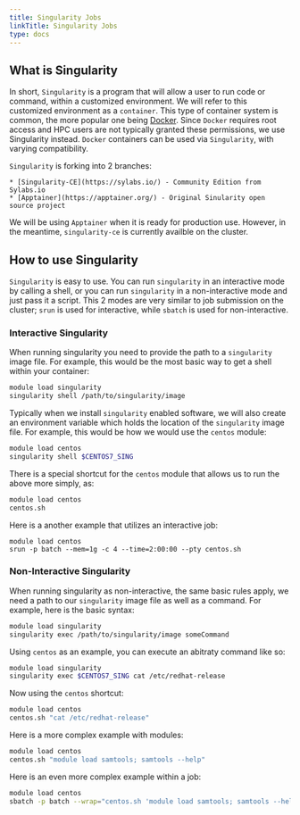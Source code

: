 ```yaml
---
title: Singularity Jobs
linkTitle: Singularity Jobs
type: docs
---
```


## What is Singularity

In short, `Singularity` is a program that will allow a user to run code or command, within a customized environment.
We will refer to this customized environment as a `container`.
This type of container system is common, the more popular one being [Docker](https://www.docker.com/).
Since `Docker` requires root access and HPC users are not typically granted these permissions, we use Singularity instead.
`Docker` containers can be used via `Singularity`, with varying compatibility.

`Singularity` is forking into 2 branches:

    * [Singularity-CE](https://sylabs.io/) - Community Edition from Sylabs.io
    * [Apptainer](https://apptainer.org/) - Original Sinularity open source project

We will be using `Apptainer` when it is ready for production use.
However, in the meantime, `singularity-ce` is currently availble on the cluster.

## How to use Singularity

`Singularity` is easy to use.
You can run `singularity` in an interactive mode by calling a shell, or you can run `singularity` in a non-interactive mode and just pass it a script.
This 2 modes are very similar to job submission on the cluster; `srun` is used for interactive, while `sbatch` is used for non-interactive.

### Interactive Singularity

When running singularity you need to provide the path to a `singularity` image file.
For example, this would be the most basic way to get a shell within your container:

```bash
module load singularity
singularity shell /path/to/singularity/image
```

Typically when we install `singularity` enabled software, we will also create an environment variable which holds the location of the `singularity` image file.
For example, this would be how we would use the `centos` module:

```bash
module load centos
singularity shell $CENTOS7_SING
```

There is a special shortcut for the `centos` module that allows us to run the above more simply, as:

```bash
module load centos
centos.sh
```

Here is a another example that utilizes an interactive job:

```
module load centos
srun -p batch --mem=1g -c 4 --time=2:00:00 --pty centos.sh
```

### Non-Interactive Singularity

When running singularity as non-interactive, the same basic rules apply, we need a path to our `singularity` image file as well as a command.
For example, here is the basic syntax:

```bash
module load singularity
singularity exec /path/to/singularity/image someCommand
```

Using `centos` as an example, you can execute an abitraty command like so:

```bash
module load singularity
singularity exec $CENTOS7_SING cat /etc/redhat-release
```

Now using the `centos` shortcut:

```bash
module load centos
centos.sh "cat /etc/redhat-release"
```

Here is a more complex example with modules:

```bash
module load centos
centos.sh "module load samtools; samtools --help"
```

Here is an even more complex example within a job:

```bash
module load centos
sbatch -p batch --wrap="centos.sh 'module load samtools; samtools --help'"
```
